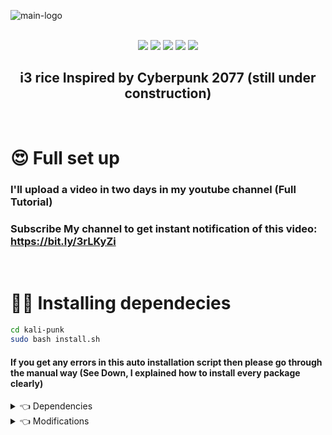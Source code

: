 ![main-logo](https://github.com/jopraveen/kali-punk/blob/main/assets/main-logo.png) <br><br>

<p align="center">
  <img src="https://img.shields.io/badge/Maintained%3F-Yes-green?style=for-the-badge">
  <img src="https://img.shields.io/github/license/jopraveen/kali-punk?style=for-the-badge">
  <img src="https://img.shields.io/github/stars/jopraveen/kali-punk?style=for-the-badge">
  <img src="https://img.shields.io/github/issues/jopraveen/kali-punk?color=violet&style=for-the-badge">
  <img src="https://img.shields.io/github/forks/jopraveen/kali-punk?color=teal&style=for-the-badge">
</p>

<h2 align="center">i3 rice Inspired by Cyberpunk 2077 (still under construction)</h2> <br>

# 😍 Full set up
### I'll upload a video in two days in my youtube channel (Full Tutorial)
### Subscribe My channel to get instant notification of this video: https://bit.ly/3rLKyZi 

<br>

# 🙆‍♂ Installing dependecies

```bash
cd kali-punk
sudo bash install.sh
```
<h4>If you get any errors in this auto installation script then please go through the manual way (See Down, I explained how to install every package clearly)</h4> 

<details>
<summary>👈 Dependencies</summary> <br>

<!--Ok The headache starts here-->

  <details>
  <summary>i3</summary> <br>

  ```bash
  sudo apt install i3
  ```
  </details>

  <details>
  <summary>polybar</summary> <br>

  ```bash
  echo -e "\n\e[40mInstalling polybar...\n"
  sudo apt-get install cmake cmake-data libcairo2-dev libxcb1-dev libxcb-ewmh-dev libxcb-icccm4-dev libxcb-image0-dev libxcb-randr0-dev libxcb-util0-dev libxcb-xkb-dev pkg-config python-xcbgen xcb-proto libxcb-xrm-dev i3-wm libasound2-dev libmpdclient-dev libiw-dev libcurl4-openssl-dev libpulse-dev libxcb-composite0-dev xcb libxcb-ewmh2
  git clone https://github.com/jaagr/polybar.git
  cd polybar && ./build.sh
  sudo apt install polybar
  install -Dm644 /usr/share/doc/polybar/config $HOME/.config/polybar/config
  ```
  </details>

  <details>
  <summary>zsh</summary> <br>

  ```bash
  sudo apt install zsh
  chsh -s $(which zsh)
  ```
  </details>

  <details>
  <summary>oh-my-zsh</summary> <br>

  ```bash
  sh -c "$(curl -fsSL https://raw.github.com/ohmyzsh/ohmyzsh/master/tools/install.sh)"

  git clone https://github.com/zsh-users/zsh-autosuggestions ${ZSH_CUSTOM:-~/.oh-my-zsh/custom}/plugins/zsh-autosuggestions

  git clone https://github.com/zsh-users/zsh-syntax-highlighting.git ${ZSH_CUSTOM:-~/.oh-my-zsh/custom}/plugins/zsh-syntax-highlighting

  chsh -s $(which zsh)
  ```

  ## Any errors?
  ### Read this: https://techdhee.in/how-to-install-zsh-in-kali-linux/#How_To_Install_ZSH_in_Kali_Linux
  </details>

  <details>
  <summary>mate-terminal</summary> <br>

  ```bash
  sudo apt install mate-terminal
  ```
  
  </details>
  
  <details>
  <summary>imagemagick</summary> <br>

  ```bash
  sudo apt install imagemagick
  ```
  
  </details>

  <details>
  <summary>compton</summary> <br>

  ```bash
  sudo apt install compton
  ```
  </details>

  <details>
  <summary>feh</summary> <br>

  ```bash
  sudo apt install feh
  ```
  </details>

  <details>
  <summary>neofetch</summary> <br>

  ```bash
  sudo apt install neofetch
  ```
  </details>

  <details>
  <summary>brave-browser</summary> <br>

  ```bash
  sudo apt install apt-transport-https curl

  sudo curl -fsSLo /usr/share/keyrings/brave-browser-archive-keyring.gpg https://brave-browser-apt-release.s3.brave.com/brave-browser-archive-keyring.gpg

  echo "deb [signed-by=/usr/share/keyrings/brave-browser-archive-keyring.gpg arch=amd64] https://brave-browser-apt-release.s3.brave.com/ stable main"|sudo tee /etc/apt/sources.list.d/brave-browser-release.list

  sudo apt update

  sudo apt install brave-browser
  ```
  </details>

  <details>
  <summary>w3m</summary> <br>

  ```bash
  sudo apt install w3m
  ```
  </details>

  <details>
  <summary>i3-gaps</summary> <br>

  ```bash
  sudo apt  install i3-gaps 
  ```
  </details>

  <details>
  <summary>ranger</summary> <br>

  ```bash
  sudo apt install ranger 
  ```
  </details>

  <details>
  <summary>rofi</summary> <br>

  ```bash
  sudo apt install rofi 
  ```
  </details>
  
  <details>
  <summary>wallset</summary> <br>

  ```bash
  git clone https://github.com/terroo/wallset
  cd wallset
  sudo bash install.sh
  ```
  ### The installer says that a package is not installed, but are you sure it is?
  ```bash
  sudo ./install.sh --force
  ```
  </details>
  
  <details>
  <summary>term-clock</summary> <br>

  ```bash
  git clone https://github.com/Souravgoswami/term-clock
  cd term-clock
  ```
  #### You can run this clock by `ruby term-clock.rb`
  </details>  
  
  <details>
  <summary>polybar-themes</summary> <br>

  ```bash
  git clone --depth=1 https://github.com/adi1090x/polybar-themes.git
  cd polybar-themes
  chmod +x setup.sh
  ./setup.sh
  ```
  
  ##### Ok now choose option 1 that's all
  
  </details>  
  
</details>


<details>
<summary>👈 Modifications</summary> <br>
  
  <details>
  <summary>Mate-terminal</summary> 
  
  #### Go to profile preferences and change these things (in mate-terminal) 🙂
  
  + General    
      + Font: Monospace Regular 
      + Font Size: 9
      + Uncheck [Show menubar by default in new terminals]

  + Colors
      + Foreground, Background, Bold and Underline
          + Build-in schemes: Custom
          + Text color: #E30A7D
          + Bold color: #F809B7
          + Background color: #020429
      + Palette
          + Build-in schemes: Solarized

  + Background

      + Tansparent Background : set 68% transparency
  </details>
  
</details>
